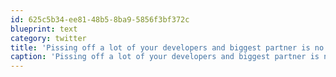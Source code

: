 ```yaml
---
id: 625c5b34-ee81-48b5-8ba9-5856f3bf372c
blueprint: text
category: twitter
title: 'Pissing off a lot of your developers and biggest partner is no way to go through life, son.'
caption: 'Pissing off a lot of your developers and biggest partner is no way to go through life, son.'
---
```

